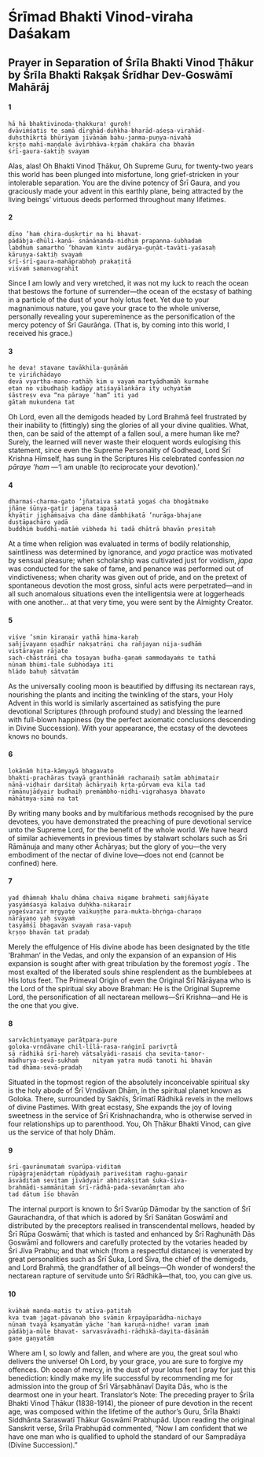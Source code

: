 # Śrīmad Bhakti Vinod-viraha Daśakam

## Prayer in Separation of Śrīla Bhakti Vinod Ṭhākur by Śrīla Bhakti Rakṣak Śrīdhar Dev-Goswāmī Mahārāj

#### 1

    hā hā bhaktivinoda-ṭhakkura! guroḥ!
    dvāviṁśatis te samā dīrghād-duḥkha-bharād-aśeṣa-virahād-
    duḥsthīkṛtā bhūriyam jīvānāṁ bahu-janma-puṇya-nivahā
    kṛṣṭo mahī-maṇḍale āvirbhāva-kṛpāṁ chakāra cha bhavān
    śrī-gaura-śaktiḥ svayam

Alas, alas! Oh Bhakti Vinod Ṭhākur, Oh Supreme Guru, for twenty-two years this world has been plunged into misfortune, long grief-stricken in your intolerable separation. You are the divine potency of Śrī Gaura, and you graciously made your advent in this earthly plane, being attracted by the living beings’ virtuous deeds performed throughout many lifetimes.

#### 2

    dīno ’haṁ chira-duṣkṛtir na hi bhavat-
    pādābja-dhūli-kaṇā- snānānanda-nidhiṁ prapanna-śubhadaṁ
    labdhuṁ samartho ’bhavam kintv audārya-guṇāt-tavāti-yaśasaḥ
    kāruṇya-śaktiḥ svayaṁ
    śrī-śrī-gaura-mahāprabhoḥ prakaṭitā
    viśvaṁ samanvagrahīt

Since I am lowly and very wretched, it was not my luck to reach the ocean that bestows the fortune of surrender—the ocean of the ecstasy of bathing in a particle of the dust of your holy lotus feet. Yet due to your magnanimous nature, you gave your grace to the whole universe, personally revealing your supereminence as the personification of the mercy potency of Śrī Gaurāṅga. (That is, by coming into this world, I received his grace.)

#### 3

    he deva! stavane tavākhila-guṇānāṁ
    te viriñchādayo
    devā vyartha-mano-rathāḥ kim u vayaṁ martyādhamāḥ kurmahe
    etan no vibudhaiḥ kadāpy atiśayālaṅkāra ity uchyatāṁ
    śāstreṣv eva “na pāraye ’ham” iti yad
    gātaṁ mukundena tat

Oh Lord, even all the demigods headed by Lord Brahmā feel frustrated by their inability to (fittingly) sing the glories of all your divine qualities. What, then, can be said of the attempt of a fallen soul, a mere human like me? Surely, the learned will never waste their eloquent words eulogising this statement, since even the Supreme Personality of Godhead, Lord Śrī Krishna Himself, has sung in the Scriptures His celebrated confession *na pāraye ’ham* —‘I am unable (to reciprocate your devotion).’

#### 4

    dharmaś-charma-gato ’jñataiva satatā yogaś cha bhogātmako
    jñāne śūnya-gatir japena tapasā
    khyātir jighāṁsaiva cha dāne dāmbhikatā ’nurāga-bhajane
    duṣṭāpachāro yadā
    buddhiṁ buddhi-matāṁ vibheda hi tadā dhātrā bhavān preṣitaḥ

At a time when religion was evaluated in terms of bodily relationship, saintliness was determined by ignorance, and *yoga* practice was motivated by sensual pleasure; when scholarship was cultivated just for voidism, *japa* was conducted for the sake of fame, and penance was performed out of vindictiveness; when charity was given out of pride, and on the pretext of spontaneous devotion the most gross, sinful acts were perpetrated—and in all such anomalous situations even the intelligentsia were at loggerheads with one another... at that very time, you were sent by the Almighty Creator.

#### 5

    viśve ’smin kiraṇair yathā hima-karaḥ
    sañjīvayann oṣadhīr nakṣatrāṇi cha rañjayan nija-sudhāṁ
    vistārayan rājate
    sach-chāstrāṇi cha toṣayan budha-gaṇaṁ sammodayaṁs te tathā
    nūnaṁ bhūmi-tale śubhodaya iti
    hlādo bahuḥ sātvatām

As the universally cooling moon is beautified by diffusing its nectarean rays, nourishing the plants and inciting the twinkling of the stars, your Holy Advent in this world is similarly ascertained as satisfying the pure devotional Scriptures (through profound study) and blessing the learned with full-blown happiness (by the perfect axiomatic conclusions descending in Divine Succession). With your appearance, the ecstasy of the devotees knows no bounds.

#### 6

    lokānāṁ hita-kāmyayā bhagavato
    bhakti-prachāras tvayā granthānāṁ rachanaiḥ satām abhimatair
    nānā-vidhair darśitaḥ āchāryaiḥ kṛta-pūrvam eva kila tad
    rāmānujādyair budhaiḥ premāmbho-nidhi-vigrahasya bhavato
    māhātmya-sīmā na tat

By writing many books and by multifarious methods recognised by the pure devotees, you have demonstrated the preaching of pure devotional service unto the Supreme Lord, for the benefit of the whole world. We have heard of similar achievements in previous times by stalwart scholars such as Śrī Rāmānuja and many other Āchāryas; but the glory of you—the very embodiment of the nectar of divine love—does not end (cannot be confined) here.

#### 7

    yad dhāmnaḥ khalu dhāma chaiva nigame brahmeti saṁjñāyate
    yasyāṁśasya kalaiva duḥkha-nikarair
    yogeśvarair mṛgyate vaikuṇṭhe para-mukta-bhṛṅga-charaṇo
    nārāyaṇo yaḥ svayaṁ
    tasyāṁśī bhagavān svayaṁ rasa-vapuḥ
    kṛṣṇo bhavān tat pradaḥ

Merely the effulgence of His divine abode has been designated by the title ‘Brahman’ in the Vedas, and only the expansion of an expansion of His expansion is sought after with great tribulation by the foremost *yogīs* . The most exalted of the liberated souls shine resplendent as the bumblebees at His lotus feet. The Primeval Origin of even the Original Śrī Nārāyaṇa who is the Lord of the spiritual sky above Brahman: He is the Original Supreme Lord, the personification of all nectarean mellows—Śrī Krishna—and He is the one that you give.

#### 8

    sarvāchintyamaye parātpara-pure
    goloka-vṛndāvane chil-līlā-rasa-raṅginī parivṛtā
    sā rādhikā śrī-hareḥ vātsalyādi-rasaiś cha sevita-tanor-
    mādhurya-sevā-sukhaṁ    nityaṁ yatra mudā tanoti hi bhavān
    tad dhāma-sevā-pradaḥ

Situated in the topmost region of the absolutely inconceivable spiritual sky is the holy abode of Śrī Vṛndāvan Dhām, in the spiritual planet known as Goloka. There, surrounded by Sakhīs, Śrīmatī Rādhikā revels in the mellows of divine Pastimes. With great ecstasy, She expands the joy of loving sweetness in the service of Śrī Krishnachandra, who is otherwise served in four relationships up to parenthood. You, Oh Ṭhākur Bhakti Vinod, can give us the service of that holy Dhām.

#### 9

    śrī-gaurānumataṁ svarūpa-viditaṁ
    rūpāgrajenādṛtaṁ rūpādyaiḥ pariveśitaṁ raghu-gaṇair
    āsvāditaṁ sevitam jīvādyair abhirakṣitaṁ śuka-śiva-
    brahmādi-sammānitaṁ śrī-rādhā-pada-sevanāmṛtam aho
    tad dātum īśo bhavān

The internal purport is known to Śrī Svarūp Dāmodar by the sanction of Śrī Gaurachandra, of that which is adored by Śrī Sanātan Goswāmī and distributed by the preceptors realised in transcendental mellows, headed by Śrī Rūpa Goswāmī; that which is tasted and enhanced by Śrī Raghunāth Dās Goswāmī and followers and carefully protected by the votaries headed by Śrī Jīva Prabhu; and that which (from a respectful distance) is venerated by great personalities such as Śrī Śuka, Lord Śiva, the chief of the demigods, and Lord Brahmā, the grandfather of all beings—Oh wonder of wonders! the nectarean rapture of servitude unto Śrī Rādhikā—that, too, you can give us.

#### 10

    kvāhaṁ manda-matis tv atīva-patitaḥ
    kva tvaṁ jagat-pāvanaḥ bho svāmin kṛpayāparādha-nichayo
    nūnaṁ tvayā kṣamyatām yāche ’haṁ karuṇā-nidhe! varam imaṁ
    pādābja-mūle bhavat- sarvasvāvadhi-rādhikā-dayita-dāsānāṁ
    gaṇe gaṇyatām

Where am I, so lowly and fallen, and where are you, the great soul who delivers the universe! Oh Lord, by your grace, you are sure to forgive my offences. Oh ocean of mercy, in the dust of your lotus feet I pray for just this benediction: kindly make my life successful by recommending me for admission into the group of Śrī Vārṣabhānavī Dayita Dās, who is the dearmost one in your heart.
Translator’s  Note: The preceding prayer to Śrīla Bhakti Vinod Ṭhākur (1838-1914), the pioneer of pure devotion in the recent age, was composed within the lifetime of the author’s Guru, Śrīla Bhakti Siddhānta Saraswatī Ṭhākur Goswāmī Prabhupād. Upon reading the original Sanskrit verse, Śrīla Prabhupād commented, “Now I am confident that we have one man who is qualified to uphold the standard of our Sampradāya (Divine Succession).”

